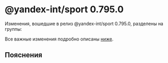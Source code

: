 # @yandex-int/sport 0.795.0

<!-- ЧЕЛОВЕЧЕСКОЕ ВСТУПЛЕНИЕ -->

Изменения, вошедшие в релиз @yandex-int/sport 0.795.0, разделены на группы:

Все важные изменения подробно описаны [ниже](#Пояснения).

## Пояснения

